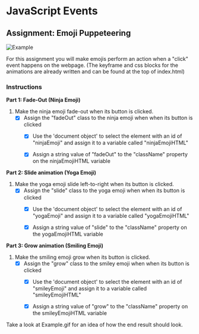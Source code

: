 # JavaScript Events

## Assignment: Emoji Puppeteering
![Example](Example.gif)

For this assignment you will make emojis perform an action when a "click" event happens on the webpage. (The keyframe and css blocks for the animations are already written and can be found at the top of index.html)

### Instructions
**Part 1: Fade-Out (Ninja Emoji)**
1. Make the ninja emoji fade-out when its button is clicked.
    - [x] Assign the "fadeOut" class to the ninja emoji when when its button is clicked
      - [x] Use the 'document object' to select the element with an id of "ninjaEmoji" and assign it to a variable called "ninjaEmojiHTML"

      - [x] Assign a string value of "fadeOut" to the "className" property on the ninjaEmojiHTML variable

**Part 2: Slide animation (Yoga Emoji)**
1. Make the yoga emoji slide left-to-right when its button is clicked.
    - [x] Assign the "slide" class to the yoga emoji when when its button is clicked
      - [x] Use the 'document object' to select the element with an id of "yogaEmoji" and assign it to a variable called "yogaEmojiHTML"

      - [x] Assign a string value of "slide" to the "className" property on the yogaEmojiHTML variable

**Part 3: Grow animation (Smiling Emoji)**
1. Make the smiling emoji grow when its button is clicked.
    - [x] Assign the "grow" class to the smiley emoji when when its button is clicked
      - [x] Use the 'document object' to select the element with an id of "smileyEmoji" and assign it to a variable called "smileyEmojiHTML"

      - [x] Assign a string value of "grow" to the "className" property on the smileyEmojiHTML variable


Take a look at Example.gif for an idea of how the end result should look.
